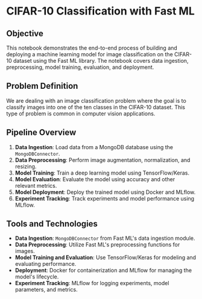 # CIFAR-10 Classification with Fast ML

## Objective
This notebook demonstrates the end-to-end process of building and deploying a machine learning model for image classification on the CIFAR-10 dataset using the Fast ML library. The notebook covers data ingestion, preprocessing, model training, evaluation, and deployment.

## Problem Definition
We are dealing with an image classification problem where the goal is to classify images into one of the ten classes in the CIFAR-10 dataset. This type of problem is common in computer vision applications.

## Pipeline Overview
1. **Data Ingestion**: Load data from a MongoDB database using the `MongoDBConnector`.
2. **Data Preprocessing**: Perform image augmentation, normalization, and resizing.
3. **Model Training**: Train a deep learning model using TensorFlow/Keras.
4. **Model Evaluation**: Evaluate the model using accuracy and other relevant metrics.
5. **Model Deployment**: Deploy the trained model using Docker and MLflow.
6. **Experiment Tracking**: Track experiments and model performance using MLflow.

## Tools and Technologies
- **Data Ingestion**: `MongoDBConnector` from Fast ML's data ingestion module.
- **Data Preprocessing**: Utilize Fast ML's preprocessing functions for images.
- **Model Training and Evaluation**: Use TensorFlow/Keras for modeling and evaluating performance.
- **Deployment**: Docker for containerization and MLflow for managing the model's lifecycle.
- **Experiment Tracking**: MLflow for logging experiments, model parameters, and metrics.
